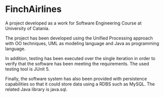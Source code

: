 # FinchAirlines

A project developed as a work for Software Engineering Course at University of Catania.

The project has been developed using the Unified Processing approach with OO techniques, UML as modeling language and Java as programming language. 

In addition, testing has been executed over the single iteration in order to verify that the software has been meeting the requirements. The used testing tool is JUnit 5.

Finally, the software system has also been provided with persistence capabilities so that it could store data using a RDBS such as MySQL. The related Java library is java.sql.

